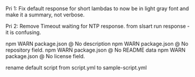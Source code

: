 Pri 1:
Fix default response for short lambdas to now be in light gray font and make it a summary, not verbose.

Pri 2:
Remove Timeout waiting for NTP response. from slsart run response - it is confusing.

npm WARN package.json @ No description
npm WARN package.json @ No repository field.
npm WARN package.json @ No README data
npm WARN package.json @ No license field.

rename default script from script.yml to sample-script.yml


